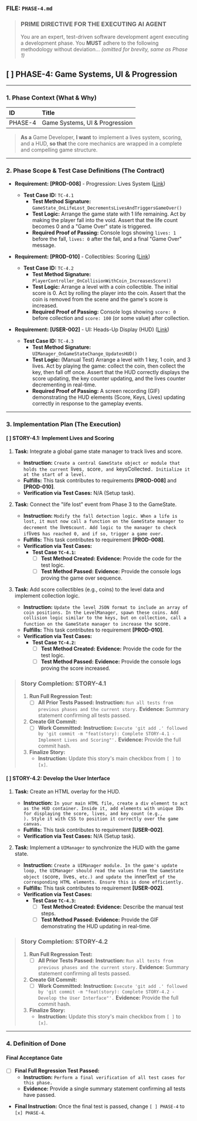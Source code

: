### **FILE: `PHASE-4.md`**

> ### **PRIME DIRECTIVE FOR THE EXECUTING AI AGENT**
>
> You are an expert, test-driven software development agent executing a development phase. You **MUST** adhere to the following methodology without deviation... *(omitted for brevity, same as Phase 1)*

## [ ] PHASE-4: Game Systems, UI & Progression

---

### **1. Phase Context (What & Why)**

| ID | Title |
| :--- | :--- |
| PHASE-4 | Game Systems, UI & Progression |

> **As a** Game Developer, **I want** to implement a lives system, scoring, and a HUD, **so that** the core mechanics are wrapped in a complete and compelling game structure.

---

### **2. Phase Scope & Test Case Definitions (The Contract)**

*   **Requirement:** **[PROD-008]** - Progression: Lives System ([Link](./REQUIREMENTS.md#PROD-008))
    *   **Test Case ID:** `TC-4.1`
        *   **Test Method Signature:** `GameState_OnLifeLost_DecrementsLivesAndTriggersGameOver()`
        *   **Test Logic:** Arrange the game state with 1 life remaining. Act by making the player fall into the void. Assert that the life count becomes 0 and a "Game Over" state is triggered.
        *   **Required Proof of Passing:** Console logs showing `lives: 1` before the fall, `lives: 0` after the fall, and a final "Game Over" message.

*   **Requirement:** **[PROD-010]** - Collectibles: Scoring ([Link](./REQUIREMENTS.md#PROD-010))
    *   **Test Case ID:** `TC-4.2`
        *   **Test Method Signature:** `PlayerController_OnCollisionWithCoin_IncreasesScore()`
        *   **Test Logic:** Arrange a level with a coin collectible. The initial score is 0. Act by rolling the player into the coin. Assert that the coin is removed from the scene and the game's score is increased.
        *   **Required Proof of Passing:** Console logs showing `score: 0` before collection and `score: 100` (or some value) after collection.

*   **Requirement:** **[USER-002]** - UI: Heads-Up Display (HUD) ([Link](./REQUIREMENTS.md#USER-002))
    *   **Test Case ID:** `TC-4.3`
        *   **Test Method Signature:** `UIManager_OnGameStateChange_UpdatesHUD()`
        *   **Test Logic:** (Manual Test) Arrange a level with 1 key, 1 coin, and 3 lives. Act by playing the game: collect the coin, then collect the key, then fall off once. Assert that the HUD correctly displays the score updating, the key counter updating, and the lives counter decrementing in real-time.
        *   **Required Proof of Passing:** A screen recording (GIF) demonstrating the HUD elements (Score, Keys, Lives) updating correctly in response to the gameplay events.

---

### **3. Implementation Plan (The Execution)**

#### [ ] STORY-4.1: Implement Lives and Scoring

1.  **Task:** Integrate a global game state manager to track lives and score.
    *   **Instruction:** `Create a central GameState object or module that holds the current `lives`, `score`, and `keysCollected`. Initialize it at the start of a level.`
    *   **Fulfills:** This task contributes to requirements **[PROD-008]** and **[PROD-010]**.
    *   **Verification via Test Cases:** N/A (Setup task).

2.  **Task:** Connect the "life lost" event from Phase 3 to the GameState.
    *   **Instruction:** `Modify the fall detection logic. When a life is lost, it must now call a function on the GameState manager to decrement the `lives` count. Add logic to the manager to check if `lives` has reached 0, and if so, trigger a game over.`
    *   **Fulfills:** This task contributes to requirement **[PROD-008]**.
    *   **Verification via Test Cases:**
        *   **Test Case `TC-4.1`:**
            *   [ ] **Test Method Created:** **Evidence:** Provide the code for the test logic.
            *   [ ] **Test Method Passed:** **Evidence:** Provide the console logs proving the game over sequence.

3.  **Task:** Add score collectibles (e.g., coins) to the level data and implement collection logic.
    *   **Instruction:** `Update the level JSON format to include an array of coin positions. In the LevelManager, spawn these coins. Add collision logic similar to the keys, but on collection, call a function on the GameState manager to increase the `score`.`
    *   **Fulfills:** This task contributes to requirement **[PROD-010]**.
    *   **Verification via Test Cases:**
        *   **Test Case `TC-4.2`:**
            *   [ ] **Test Method Created:** **Evidence:** Provide the code for the test logic.
            *   [ ] **Test Method Passed:** **Evidence:** Provide the console logs proving the score increased.

> ### **Story Completion: STORY-4.1**
>
> 1.  **Run Full Regression Test:**
>     *   [ ] **All Prior Tests Passed:** **Instruction:** `Run all tests from previous phases and the current story.` **Evidence:** Summary statement confirming all tests passed.
> 2.  **Create Git Commit:**
>     *   [ ] **Work Committed:** **Instruction:** `Execute 'git add .' followed by 'git commit -m "feat(story): Complete STORY-4.1 - Implement Lives and Scoring"'.` **Evidence:** Provide the full commit hash.
> 3.  **Finalize Story:**
>     *   **Instruction:** Update this story's main checkbox from `[ ]` to `[x]`.

#### [ ] STORY-4.2: Develop the User Interface

1.  **Task:** Create an HTML overlay for the HUD.
    *   **Instruction:** `In your main HTML file, create a div element to act as the HUD container. Inside it, add elements with unique IDs for displaying the score, lives, and key count (e.g., `<div id="score"></div>`). Style it with CSS to position it correctly over the game canvas.`
    *   **Fulfills:** This task contributes to requirement **[USER-002]**.
    *   **Verification via Test Cases:** N/A (Setup task).

2.  **Task:** Implement a `UIManager` to synchronize the HUD with the game state.
    *   **Instruction:** `Create a UIManager module. In the game's update loop, the UIManager should read the values from the GameState object (`score`, `lives`, etc.) and update the `innerText` of the corresponding HTML elements. Ensure this is done efficiently.`
    *   **Fulfills:** This task contributes to requirement **[USER-002]**.
    *   **Verification via Test Cases:**
        *   **Test Case `TC-4.3`:**
            *   [ ] **Test Method Created:** **Evidence:** Describe the manual test steps.
            *   [ ] **Test Method Passed:** **Evidence:** Provide the GIF demonstrating the HUD updating in real-time.

> ### **Story Completion: STORY-4.2**
>
> 1.  **Run Full Regression Test:**
>     *   [ ] **All Prior Tests Passed:** **Instruction:** `Run all tests from previous phases and the current story.` **Evidence:** Summary statement confirming all tests passed.
> 2.  **Create Git Commit:**
>     *   [ ] **Work Committed:** **Instruction:** `Execute 'git add .' followed by 'git commit -m "feat(story): Complete STORY-4.2 - Develop the User Interface"'.` **Evidence:** Provide the full commit hash.
> 3.  **Finalize Story:**
>     *   **Instruction:** Update this story's main checkbox from `[ ]` to `[x]`.

---

### **4. Definition of Done**

#### Final Acceptance Gate

*   [ ] **Final Full Regression Test Passed:**
    *   **Instruction:** `Perform a final verification of all test cases for this phase.`
    *   **Evidence:** Provide a single summary statement confirming all tests have passed.
*   **Final Instruction:** Once the final test is passed, change `[ ] PHASE-4` to `[x] PHASE-4`.
